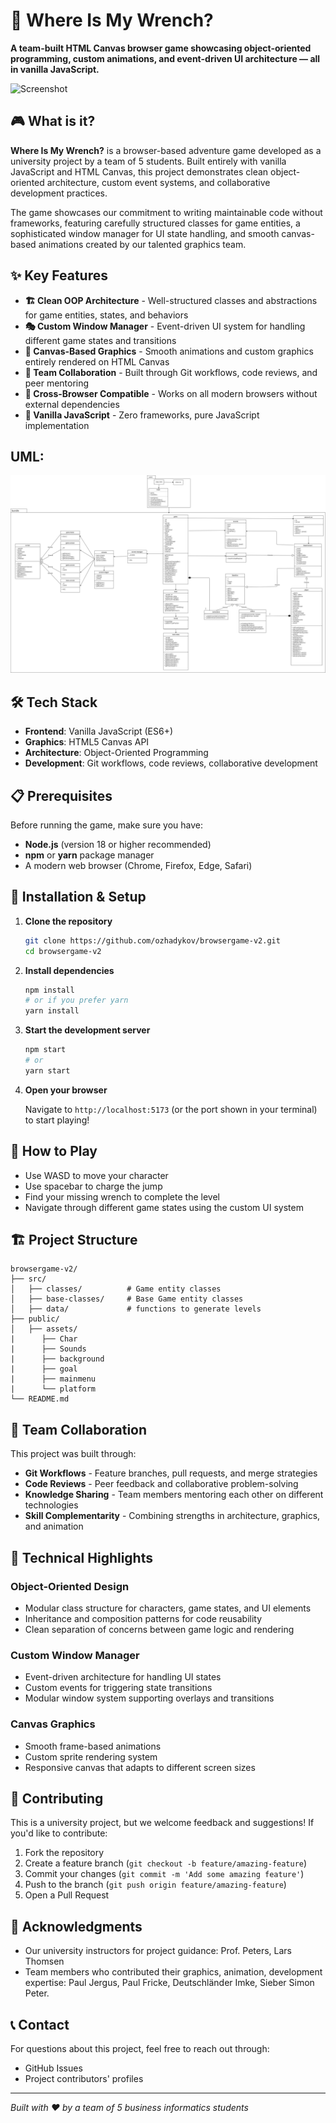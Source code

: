 
# 🔧 Where Is My Wrench?

**A team-built HTML Canvas browser game showcasing object-oriented programming, custom animations, and event-driven UI architecture — all in vanilla JavaScript.**

<!-- Add your GIF here -->
![Screenshot](demo.gif)

## 🎮 What is it?

**Where Is My Wrench?** is a browser-based adventure game developed as a university project by a team of 5 students. Built entirely with vanilla JavaScript and HTML Canvas, this project demonstrates clean object-oriented architecture, custom event systems, and collaborative development practices.

The game showcases our commitment to writing maintainable code without frameworks, featuring carefully structured classes for game entities, a sophisticated window manager for UI state handling, and smooth canvas-based animations created by our talented graphics team.

## ✨ Key Features

- **🏗️ Clean OOP Architecture** - Well-structured classes and abstractions for game entities, states, and behaviors
- **🎭 Custom Window Manager** - Event-driven UI system for handling different game states and transitions
- **🎨 Canvas-Based Graphics** - Smooth animations and custom graphics entirely rendered on HTML Canvas
- **👥 Team Collaboration** - Built through Git workflows, code reviews, and peer mentoring
- **📱 Cross-Browser Compatible** - Works on all modern browsers without external dependencies
- **🚀 Vanilla JavaScript** - Zero frameworks, pure JavaScript implementation

## UML:
![Screenshot](klassendiagramm.png)


## 🛠️ Tech Stack

- **Frontend**: Vanilla JavaScript (ES6+)
- **Graphics**: HTML5 Canvas API
- **Architecture**: Object-Oriented Programming
- **Development**: Git workflows, code reviews, collaborative development


## 📋 Prerequisites

Before running the game, make sure you have:

- **Node.js** (version 18 or higher recommended)
- **npm** or **yarn** package manager
- A modern web browser (Chrome, Firefox, Edge, Safari)

## 🚀 Installation & Setup

1. **Clone the repository**
   ```bash
   git clone https://github.com/ozhadykov/browsergame-v2.git
   cd browsergame-v2
   ```

2. **Install dependencies**
   ```bash
   npm install
   # or if you prefer yarn
   yarn install
   ```

3. **Start the development server**
   ```bash
   npm start
   # or
   yarn start
   ```

4. **Open your browser**
   
   Navigate to `http://localhost:5173` (or the port shown in your terminal) to start playing!

## 🎯 How to Play

- Use WASD to move your character
- Use spacebar to charge the jump
- Find your missing wrench to complete the level
- Navigate through different game states using the custom UI system


## 🏗️ Project Structure

```
browsergame-v2/
├── src/
│   ├── classes/          # Game entity classes
│   ├── base-classes/     # Base Game entity classes
│   ├── data/             # functions to generate levels
├── public/
│   ├── assets/
|      ├── Char
|      ├── Sounds
|      ├── background
|      ├── goal
|      ├── mainmenu
|      └── platform
└── README.md
```


## 👥 Team Collaboration

This project was built through:

- **Git Workflows** - Feature branches, pull requests, and merge strategies
- **Code Reviews** - Peer feedback and collaborative problem-solving
- **Knowledge Sharing** - Team members mentoring each other on different technologies
- **Skill Complementarity** - Combining strengths in architecture, graphics, and animation

## 🎨 Technical Highlights

### Object-Oriented Design
- Modular class structure for characters, game states, and UI elements
- Inheritance and composition patterns for code reusability
- Clean separation of concerns between game logic and rendering

### Custom Window Manager
- Event-driven architecture for handling UI states
- Custom events for triggering state transitions
- Modular window system supporting overlays and transitions

### Canvas Graphics
- Smooth frame-based animations
- Custom sprite rendering system
- Responsive canvas that adapts to different screen sizes

## 🤝 Contributing

This is a university project, but we welcome feedback and suggestions! If you'd like to contribute:

1. Fork the repository
2. Create a feature branch (`git checkout -b feature/amazing-feature`)
3. Commit your changes (`git commit -m 'Add some amazing feature'`)
4. Push to the branch (`git push origin feature/amazing-feature`)
5. Open a Pull Request


## 🙏 Acknowledgments

- Our university instructors for project guidance: Prof. Peters, Lars Thomsen
- Team members who contributed their graphics, animation, development expertise: Paul Jergus, Paul Fricke,  Deutschländer Imke,  Sieber Simon Peter.

## 📞 Contact

For questions about this project, feel free to reach out through:
- GitHub Issues
- Project contributors' profiles

---

*Built with ❤️ by a team of 5 business informatics students*

